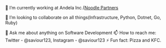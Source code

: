🔭 I’m currently working at Andela Inc.([Noodle Partners](https://www.noodle.com)

👯 I’m looking to collaborate on all things(Infrastructure, Python, Dotnet, Go, Ruby)

💬 Ask me about anything on Software Development
📫 How to reach me: Twitter - @saviour123, Instagram - @saviour123
⚡ Fun fact: Pizza and KFC.
